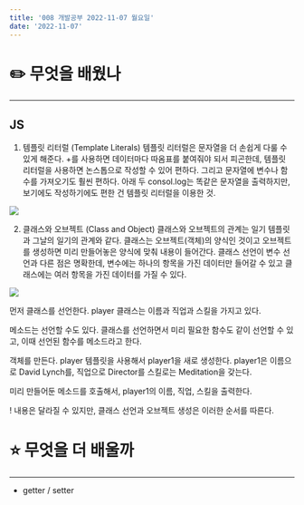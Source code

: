 ```yaml
---
title: '008 개발공부 2022-11-07 월요일'
date: '2022-11-07'
---
```


# ✏️  무엇을 배웠나
---
## JS
1. 템플릿 리터럴 (Template Literals)
템플릿 리터럴은 문자열을 더 손쉽게 다룰 수 있게 해준다. +를 사용하면 데이터마다 따옴표를 붙여줘야 되서 피곤한데, 템플릿 리터럴을 사용하면 논스톱으로 작성할 수 있어 편하다. 그리고 문자열에 변수나 함수를 가져오기도 훨씬 편하다. 아래 두 consol.log는 똑같은 문자열을 출력하지만, 보기에도 작성하기에도 편한 건 템플릿 리터럴을 이용한 것.

![](https://velog.velcdn.com/images/mkdavdi123/post/c86f431f-36e8-4df6-adb8-5e6cc7e5ebd7/image.png)

2. 클래스와 오브젝트 (Class and Object)
클래스와 오브젝트의 관계는 일기 템플릿과 그날의 일기의 관계와 같다. 클래스는 오브젝트(객체)의 양식인 것이고 오브젝트를 생성하면 미리 만들어놓은 양식에 맞춰 내용이 들어간다. 클래스 선언이 변수 선언과 다른 점은 명확한데, 변수에는 하나의 항목을 가진 데이터만 들어갈 수 있고 클래스에는 여러 항목을 가진 데이터를 가질 수 있다.

![](https://velog.velcdn.com/images/mkdavdi123/post/60c25101-8e6e-4ec7-8da1-c1d694ef6c7b/image.png)

먼저 클래스를 선언한다.
player 클래스는 이름과 직업과 스킬을 가지고 있다.

메소드는 선언할 수도 있다.
클래스를 선언하면서 미리 필요한 함수도 같이 선언할 수 있고, 이때 선언된 함수를 메소드라고 한다.

객체를 만든다.
player 템플릿을 사용해서 player1을 새로 생성한다.
player1은 이름으로 David Lynch를, 직업으로 Director를 스킬로는 Meditation을 갖는다.

미리 만들어둔 메소드를 호출해서,
player1의 이름, 직업, 스킬을 출력한다.

! 내용은 달라질 수 있지만, 클래스 선언과 오브젝트 생성은 이러한 순서를 따른다.

# ⭐️  무엇을 더 배울까
---
- getter / setter